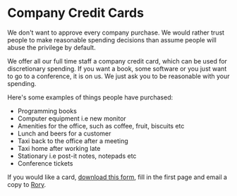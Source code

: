 # Company Credit Cards

We don't want to approve every company purchase. We would rather trust people to make reasonable spending decisions than assume people will abuse the privilege by default.

We offer all our full time staff a company credit card, which can be used for discretionary spending. If you want a book, some software or you just want to go to a conference, it is on us. We just ask you to be reasonable with your spending.

Here's some examples of things people have purchased:

* Programming books
* Computer equipment i.e new monitor
* Amenities for the office, such as coffee, fruit, biscuits etc
* Lunch and beers for a customer
* Taxi back to the office after a meeting
* Taxi home after working late
* Stationary i.e post-it notes, notepads etc
* Conference tickets 

If you would like a card, [download this form](https://drive.google.com/file/d/0B7Zb_9JeCVRkRUlFQWdEVmpEWlE/view?usp=sharing), fill in the first page and email a copy to [Rory](mailto:rory@madetech.com). 

